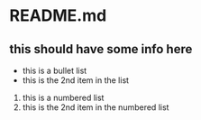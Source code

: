 # README.md

## this should have some info here

* this is a bullet list
* this is the 2nd item in the list

1. this is a numbered list
1. this is the 2nd item in the numbered list
